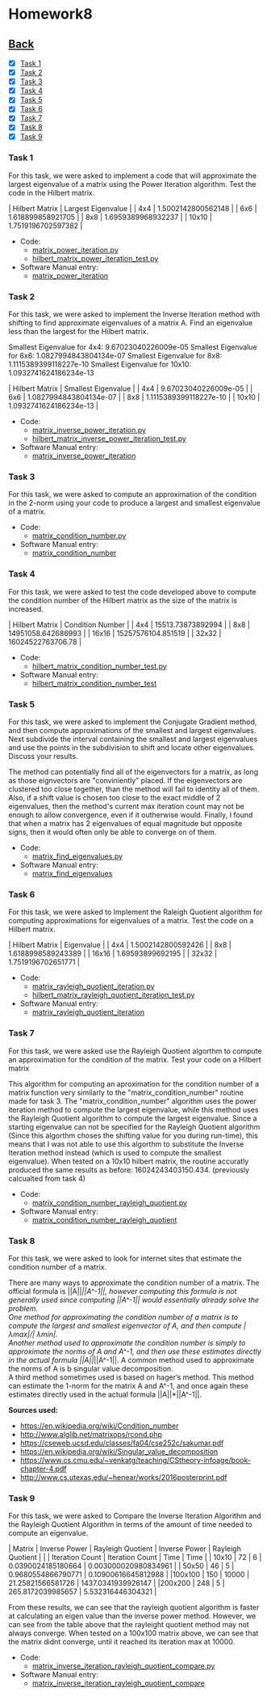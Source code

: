 # Homework8<br>

## [Back](../)

- [x] [Task 1](#task-1)
- [x] [Task 2](#task-2)
- [x] [Task 3](#task-3)
- [x] [Task 4](#task-4)
- [x] [Task 5](#task-5)
- [x] [Task 6](#task-6)
- [x] [Task 7](#task-7)
- [x] [Task 8](#task-8)
- [x] [Task 9](#task-9)

### Task 1
For this task, we were asked to implement a code that will approximate the largest eigenvalue of a matrix using the Power Iteration algorithm. Test the code in the Hilbert matrix.

| Hilbert Matrix | Largest Eigenvalue |
| 4x4            | 1.5002142800562148 |
| 6x6            | 1.618899858921705  |
| 8x8            | 1.6959389968932237 |
| 10x10          | 1.7519196702597382 |

- Code:
  - [matrix_power_iteration.py](Task1/matrix_power_iteration.py)
  - [hilbert_matrix_power_iteration_test.py](Task1/hilbert_matrix_power_iteration_test.py)
- Software Manual entry:
  - [matrix_power_iteration](../software_manual/matrix_power_iteration/matrix_power_iteration.md)

### Task 2
For this task, we were asked to implement the Inverse Iteration method with shifting to find approximate eigenvalues of a matrix A. Find an eigenvalue less than the largest for the Hilbert matrix.

Smallest Eigenvalue for 4x4: 9.67023040226009e-05
Smallest Eigenvalue for 6x6: 1.0827994843804134e-07
Smallest Eigenvalue for 8x8: 1.1115389399118227e-10
Smallest Eigenvalue for 10x10: 1.0932741624186234e-13

| Hilbert Matrix | Smallest Eigenvalue    |
| 4x4            | 9.67023040226009e-05   |
| 6x6            | 1.0827994843804134e-07 |
| 8x8            | 1.1115389399118227e-10 |
| 10x10          | 1.0932741624186234e-13 |

- Code:
  - [matrix_inverse_power_iteration.py](Task2/matrix_inverse_power_iteration.py)
  - [hilbert_matrix_inverse_power_iteration_test.py](Task1/hilbert_matrix_inverse_power_iteration_test.py)
- Software Manual entry:
  - [matrix_inverse_power_iteration](../software_manual/matrix_inverse_power_iteration/matrix_inverse_power_iteration.md)

### Task 3
For this task, we were asked to compute an approximation of the condition in the 2-norm using your code to produce a largest and smallest eigenvalue of a matrix.

- Code:
  - [matrix_condition_number.py](Task3/matrix_condition_number.py)
- Software Manual entry:
  - [matrix_condition_number](../software_manual/matrix_condition_number/matrix_condition_number.md)

### Task 4
For this task, we were asked to test the code developed above to compute the condition number of the Hilbert matrix as the size of the matrix is increased.

| Hilbert Matrix | Condition Number   |
| 4x4            | 15513.73873892994  |
| 8x8            | 14951058.642686993 |
| 16x16          | 15257576104.851519 |
| 32x32          | 16024522763706.78  |

- Code:
  - [hilbert_matrix_condition_number_test.py](Task4/hilbert_matrix_condition_number_test.py)
- Software Manual entry:
  - [hilbert_matrix_condition_number_test](../software_manual/hilbert_matrix_condition_number_test/hilbert_matrix_condition_number_test.md)

### Task 5
For this task, we were asked to implement the Conjugate Gradient method, and then compute approximations of the smallest and largest eigenvalues. Next subdivide the interval containing the smallest and largest eigenvalues and use the points in the subdivision to shift and locate other eigenvalues. Discuss your results. 

The method can potentially find all of the eigenvectors for a matrix, as long as those eignvectors are "conviniently" placed. If the eigenvectors are clustered too close together, than the method will fail to identity all of them. Also, if a shift value is chosen too close to the exact middle of 2 eigenvalues, then the method's current max iteration count may not be enough to allow convergence, even if it outherwise would. Finally, I found that when a matrix has 2 eigenvalues of equal magnitude but opposite signs, then it would often only be able to converge on of them.

- Code:
  - [matrix_find_eigenvalues.py](Task5/matrix_find_eigenvalues.py)
- Software Manual entry:
  - [matrix_find_eigenvalues](../software_manual/matrix_find_eigenvalues/matrix_find_eigenvalues.md)

### Task 6
For this task, we were asked to Implement the Raleigh Quotient algorithm for computing approximations for eigenvalues of a matrix. Test the code on a Hilbert matrix.

| Hilbert Matrix | Eigenvalue         |
| 4x4            | 1.5002142800592426 |
| 8x8            | 1.6188998589243389 |
| 16x16          | 1.69593899692195   |
| 32x32          | 1.7519196702651771 |

- Code:
  - [matrix_rayleigh_quotient_iteration.py](Task6/matrix_rayleigh_quotient_iteration.py)
  - [hilbert_matrix_rayleigh_quotient_iteration_test.py](Task6/hilbert_matrix_rayleigh_quotient_iteration_test.py)
- Software Manual entry:
  - [matrix_rayleigh_quotient_iteration](../software_manual/matrix_rayleigh_quotient_iteration/matrix_rayleigh_quotient_iteration.md)

### Task 7
For this task, we were asked use the Rayleigh Quotient algorthm to compute an approximation for the condition of the matrix. Test your code on a Hilbert matrix

This algorithm for computing an aproximation for the condition number of a matrix function very similarly to the
 "matrix_condition_number" routine made for task 3. The "matrix_condition_number" algorithm uses the power iteration
 method to compute the largest eigenvalue, while this method uses the Rayleigh Quotient algorithm to compute the largest
 eigenvalue. Since a starting eigenvalue can not be specified for the Rayleigh Quotient algorithm (Since this algorthm
 choses the shifting value for you during run-time), this means that I was not able to use this algorthm to substitute
 the Inverse Iteration method instead (which is used to compute the smallest eigenvalue). When tested on a 10x10 hilbert matrix,
 the routine accuratly produced the same results as before: 16024243403150.434. (previously calcualted from task 4)

- Code:
  - [matrix_condition_number_rayleigh_quotient.py](Task7/matrix_condition_number_rayleigh_quotient.py)
- Software Manual entry:
  - [matrix_condition_number_rayleigh_quotient](../software_manual/matrix_condition_number_rayleigh_quotient/matrix_condition_number_rayleigh_quotient.md)

### Task 8
For this task, we were asked to look for internet sites that estimate the condition number of a matrix.

There are many ways to approximate the condition number of a matrix. The official formula is \|\|A\|\|*\|\|A^-1\|\|, however computing this formula is not generally used since computing \|\|A^-1\|\| would essentially already solve the problem.<br>
One method for approximating the condition number of a matrix is to compute the largest and smallest eigenvector of A, and then compute |λmax|/| λmin|.<br>
Another method used to approximate the condition number is simply to approximate the norms of A and A^-1, and then use these estimates directly in the actual formula \|\|A\|\|*\|\|A^-1\|\|. A common method used to approximate the norms of A is b singular value decomposition.<br>
A third method sometimes used is based on hager’s method. This method can estimate the 1-norm for the matrix A and A^-1, and once again these estimates directly used in the actual formula \|\|A\|\|*\|\|A^-1\|\|.

**Sources used:**

- https://en.wikipedia.org/wiki/Condition_number
- http://www.alglib.net/matrixops/rcond.php
- https://cseweb.ucsd.edu/classes/fa04/cse252c/sakumar.pdf
- https://en.wikipedia.org/wiki/Singular_value_decomposition
- https://www.cs.cmu.edu/~venkatg/teaching/CStheory-infoage/book-chapter-4.pdf
- http://www.cs.utexas.edu/~henear/works/2016posterprint.pdf

### Task 9
For this task, we were asked to Compare the Inverse Iteration Algorithm and the Rayleigh Quotient Algorithm in terms of the amount of time needed to compute an eigenvalue.

| Matrix | Inverse Power      | Rayleigh Quotient  | Inverse Power      | Rayleigh Quotient    |
|        |  Iteration Count   | Iteration Count    |        Time        |        Time          |
| 10x10  | 72				  | 6  			       | 0.0390024185180664 | 0.003000020980834961 |
| 50x50  | 46				  | 5  			       | 0.9680554866790771 | 0.10900616645812988  |
|100x100 | 150				  | 10000  			   | 21.25821566581726  | 1437.0341939926147   |
|200x200 | 248				  | 5  			       | 265.8172039985657  | 5.532316446304321    |

From these results, we can see that the rayleigh quotient algorithm is faster at calculating an eigen value than the inverse power method.
However, we can see from the table above that the rayleight quotient method may not always converge. When tested on a 100x100 matrix above,
we can see that the matrix didnt converge, until it reached its iteration max at 10000.

- Code:
  - [matrix_inverse_iteration_rayleigh_quotient_compare.py](Task9/matrix_inverse_iteration_rayleigh_quotient_compare.py)
- Software Manual entry:
  - [matrix_inverse_iteration_rayleigh_quotient_compare](../software_manual/matrix_inverse_iteration_rayleigh_quotient_compare/matrix_inverse_iteration_rayleigh_quotient_compare.md)